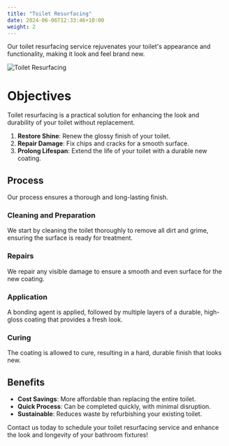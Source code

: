 ```yaml
---
title: "Toilet Resurfacing"
date: 2024-06-06T12:33:46+10:00
weight: 2
---
```


Our toilet resurfacing service rejuvenates your toilet's appearance and functionality, making it look and feel brand new.

![Toilet Resurfacing](/images/services/toilet_resurfacing.jpg)

# Objectives

Toilet resurfacing is a practical solution for enhancing the look and durability of your toilet without replacement.

1. **Restore Shine**: Renew the glossy finish of your toilet.
2. **Repair Damage**: Fix chips and cracks for a smooth surface.
3. **Prolong Lifespan**: Extend the life of your toilet with a durable new coating.

## Process

Our process ensures a thorough and long-lasting finish.

### Cleaning and Preparation

We start by cleaning the toilet thoroughly to remove all dirt and grime, ensuring the surface is ready for treatment.

### Repairs

We repair any visible damage to ensure a smooth and even surface for the new coating.

### Application

A bonding agent is applied, followed by multiple layers of a durable, high-gloss coating that provides a fresh look.

### Curing

The coating is allowed to cure, resulting in a hard, durable finish that looks new.

## Benefits

- **Cost Savings**: More affordable than replacing the entire toilet.
- **Quick Process**: Can be completed quickly, with minimal disruption.
- **Sustainable**: Reduces waste by refurbishing your existing toilet.

Contact us today to schedule your toilet resurfacing service and enhance the look and longevity of your bathroom fixtures!
